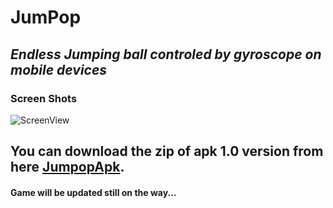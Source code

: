 # **JumPop**
## *Endless Jumping ball controled by gyroscope on mobile devices*
### Screen Shots
![ScreenView](https://user-images.githubusercontent.com/97702355/163413785-dbf36f79-eb2b-4ec5-9801-ed4a3ae9c80d.jpg)
## You can download the zip of apk 1.0 version from here [JumpopApk](https://drive.google.com/file/d/1CJSsdUqu2kXYevv7WakDPSR_7_uQXvTh/view?usp=sharing).
#### Game will be updated still on the way...
